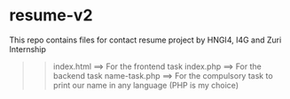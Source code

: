 # resume-v2

This repo contains files for contact resume project by HNGI4, I4G and Zuri Internship

>> index.html ==> For the frontend task
>> index.php ==> For the backend task
>> name-task.php ==> For the compulsory task to print our name in any language (PHP is my choice)

